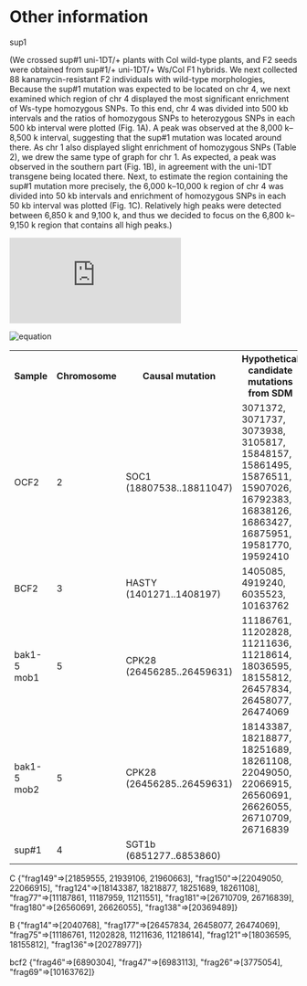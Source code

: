 Other information 
==


sup1

(We crossed sup#1 uni-1DT/+ plants with Col wild-type plants, and F2 seeds were obtained from sup#1/+ uni-1DT/+ Ws/Col F1 hybrids. We next collected 88 kanamycin-resistant F2 individuals with wild-type morphologies, 
Because the sup#1 mutation was expected to be located on chr 4, we next examined which region of chr 4 displayed the most significant enrichment of Ws-type homozygous SNPs. To this end, chr 4 was divided into 500 kb intervals and the ratios of homozygous SNPs to heterozygous SNPs in each 500 kb interval were plotted (Fig. 1A). A peak was observed at the 8,000 k–8,500 k interval, suggesting that the sup#1 mutation was located around there. As chr 1 also displayed slight enrichment of homozygous SNPs (Table 2), we drew the same type of graph for chr 1. As expected, a peak was observed in the southern part (Fig. 1B), in agreement with the uni-1DT transgene being located there. Next, to estimate the region containing the sup#1 mutation more precisely, the 6,000 k–10,000 k region of chr 4 was divided into 50 kb intervals and enrichment of homozygous SNPs in each 50 kb interval was plotted (Fig. 1C). Relatively high peaks were detected between 6,850 k and 9,100 k, and thus we decided to focus on the 6,800 k–9,150 k region that contains all high peaks.)




![img](http://www.sciweavers.org/tex2img.php?eq=Deviation%20%3D%20%20%5Cfrac%7B%20%20%7C%20candidate-causal%20%7C%20%20%7D%7BLength%7Dx100&bc=White&fc=Black&im=jpg&fs=9&ff=arev&edit=0)




![equation](http://www.sciweavers.org/tex2img.php?eq=Ratio=\frac{Hom%2B1}{het%2B1}&bc=White&fc=Black&im=jpg&fs=9&ff=arev&edit=0)



<table>
  <tr><th>Sample <th>Chromosome</th><th>Causal mutation</th><th>Hypothetical candidate mutations from SDM</tr></th>

 <tr><td> OCF2</td>  <td> 2</td><td>SOC1 (18807538..18811047)<td> 3071372,
 3071737,
 3073938,
 3105817,
 15848157,
 15861495,
 15876511,
 15907026,
 16792383,
 16838126,
 16863427,
 16875951,
 19581770,
 19592410 </td>  
   <tr><td> BCF2</td>  <td> 3</td><td>HASTY (1401271..1408197)<td> 1405085, 4919240, 6035523, 10163762</td>  
  <tr><td> bak1-5 mob1</td>  <td> 5</td><td>CPK28 (26456285..26459631)<td>11186761,
 11202828,
 11211636,
 11218614,
 18036595,
 18155812,
 26457834,
 26458077,
 26474069</td>  
  <tr><td> bak1-5 mob2</td>  <td> 5</td><td>CPK28 (26456285..26459631)<td>18143387,
 18218877,
 18251689,
 18261108,
 22049050,
 22066915,
 26560691,
 26626055,
 26710709,
 26716839
 </td>  
   <tr><td> sup#1</td>  <td> 4</td><td>SGT1b (6851277..6853860)<td></td>    
</table>


C {"frag149"=>[21859555, 21939106, 21960663],
 "frag150"=>[22049050, 22066915],
 "frag124"=>[18143387, 18218877, 18251689, 18261108],
 "frag77"=>[11187861, 11187959, 11211551],
 "frag181"=>[26710709, 26716839],
 "frag180"=>[26560691, 26626055],
 "frag138"=>[20369489]}
 
 

B {"frag14"=>[2040768],
 "frag177"=>[26457834, 26458077, 26474069],
 "frag75"=>[11186761, 11202828, 11211636, 11218614],
 "frag121"=>[18036595, 18155812],
 "frag136"=>[20278977]}
 
 
 bcf2 {"frag46"=>[6890304],
 "frag47"=>[6983113],
 "frag26"=>[3775054],
 "frag69"=>[10163762]} 
 
 